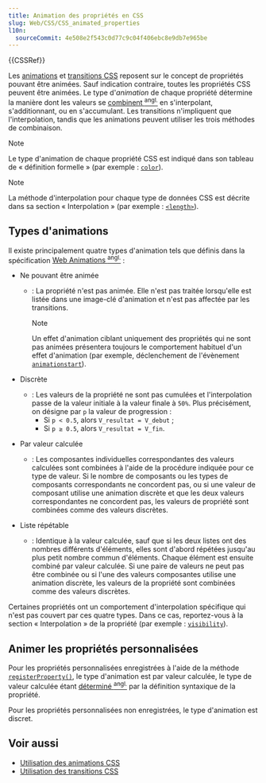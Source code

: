 ```yaml
---
title: Animation des propriétés en CSS
slug: Web/CSS/CSS_animated_properties
l10n:
  sourceCommit: 4e508e2f543c0d77c9c04f406ebc8e9db7e965be
---
```


{{CSSRef}}

Les [animations](/fr/docs/Web/CSS/CSS_animations) et [transitions CSS](/fr/docs/Web/CSS/CSS_transitions) reposent sur le concept de propriétés pouvant être animées. Sauf indication contraire, toutes les propriétés CSS peuvent être animées. Le type d'_animation_ de chaque propriété détermine la manière dont les valeurs se [combinent <sup>angl.</sup>](https://drafts.csswg.org/css-values/#combining-values) en s'interpolant, s'additionnant, ou en s'accumulant. Les transitions n'impliquent que l'interpolation, tandis que les animations peuvent utiliser les trois méthodes de combinaison.

> [!NOTE]
> Le type d'animation de chaque propriété CSS est indiqué dans son tableau de «&nbsp;définition formelle&nbsp;» (par exemple&nbsp;: [`color`](/fr/docs/Web/CSS/color#définition_formelle)).

> [!NOTE]
> La méthode d'interpolation pour chaque type de données CSS est décrite dans sa section «&nbsp;Interpolation&nbsp;» (par exemple&nbsp;: [`<length>`](/fr/docs/Web/CSS/length#interpolation)).

## Types d'animations

Il existe principalement quatre types d'animation tels que définis dans la spécification [Web Animations <sup>angl.</sup>](https://drafts.csswg.org/web-animations-1/#animating-properties)&nbsp;:

- Ne pouvant être animée
  - : La propriété n'est pas animée. Elle n'est pas traitée lorsqu'elle est listée dans une image-clé d'animation et n'est pas affectée par les transitions.

    > [!NOTE]
    > Un effet d'animation ciblant uniquement des propriétés qui ne sont pas animées présentera toujours le comportement habituel d'un effet d'animation (par exemple, déclenchement de l'évènement [`animationstart`](/fr/docs/Web/API/Element/animationstart_event)).

- Discrète
  - : Les valeurs de la propriété ne sont pas cumulées et l'interpolation passe de la valeur initiale à la valeur finale à `50%`. Plus précisément, on désigne par `p` la valeur de progression&nbsp;:
    - Si `p < 0.5`, alors `V_resultat = V_debut`&nbsp;;
    - Si `p ≥ 0.5`, alors `V_resultat = V_fin`.

- Par valeur calculée
  - : Les composantes individuelles correspondantes des valeurs calculées sont combinées à l'aide de la procédure indiquée pour ce type de valeur. Si le nombre de composants ou les types de composants correspondants ne concordent pas, ou si une valeur de composant utilise une animation discrète et que les deux valeurs correspondantes ne concordent pas, les valeurs de propriété sont combinées comme des valeurs discrètes.

- Liste répétable
  - : Identique à la valeur calculée, sauf que si les deux listes ont des nombres différents d'éléments, elles sont d'abord répétées jusqu'au plus petit nombre commun d'éléments. Chaque élément est ensuite combiné par valeur calculée. Si une paire de valeurs ne peut pas être combinée ou si l'une des valeurs composantes utilise une animation discrète, les valeurs de la propriété sont combinées comme des valeurs discrètes.

Certaines propriétés ont un comportement d'interpolation spécifique qui n'est pas couvert par ces quatre types. Dans ce cas, reportez-vous à la section «&nbsp;Interpolation&nbsp;» de la propriété (par exemple&nbsp;: [`visibility`](/fr/docs/Web/CSS/visibility#interpolation)).

## Animer les propriétés personnalisées

Pour les propriétés personnalisées enregistrées à l'aide de la méthode [`registerProperty()`](/fr/docs/Web/API/CSS/registerProperty_static), le type d'animation est par valeur calculée, le type de valeur calculée étant [déterminé <sup>angl.</sup>](https://drafts.css-houdini.org/css-properties-values-api/#calculation-of-computed-values) par la définition syntaxique de la propriété.

Pour les propriétés personnalisées non enregistrées, le type d'animation est discret.

## Voir aussi

- [Utilisation des animations CSS](/fr/docs/Web/CSS/CSS_animations/Using_CSS_animations)
- [Utilisation des transitions CSS](/fr/docs/Web/CSS/CSS_transitions/Using_CSS_transitions)
